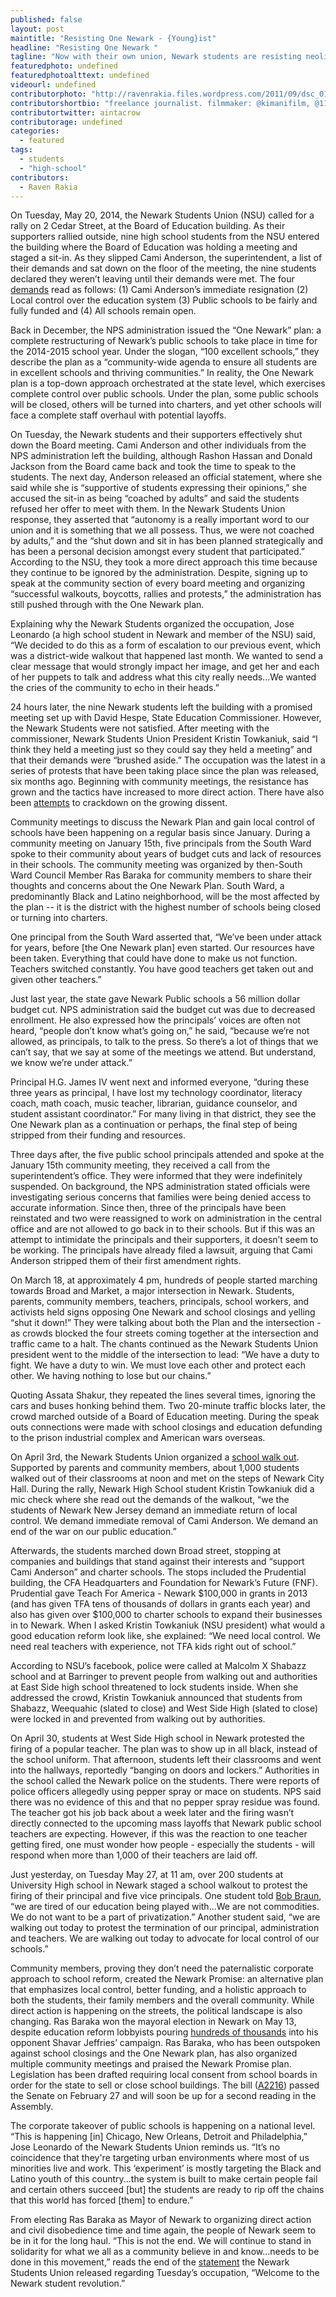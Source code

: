 ```yaml
---
published: false
layout: post
maintitle: "Resisting One Newark - {Young}ist"
headline: "Resisting One Newark "
tagline: "Now with their own union, Newark students are resisting neoliberal reforms in their city. What can we expect from these powerful young people next?"
featuredphoto: undefined
featuredphotoalttext: undefined
videourl: undefined
contributorphoto: "http://ravenrakia.files.wordpress.com/2011/09/dsc_0172.jpg"
contributorshortbio: "freelance journalist. filmmaker: @kimanifilm, @1181documentary. #witchbloc nappy hair, never cared."
contributortwitter: aintacrow
contributorage: undefined
categories: 
  - featured
tags: 
  - students
  - "high-school"
contributors: 
  - Raven Rakia
---
```


On Tuesday, May 20, 2014, the Newark Students Union (NSU) called for a rally on 2 Cedar Street, at the Board of Education building. As their supporters rallied outside, nine high school students from the NSU entered the building where the Board of Education was holding a meeting and staged a sit-in. As they slipped Cami Anderson, the superintendent, a list of their demands and sat down on the floor of the meeting, the nine students declared they weren’t leaving until their demands were met. The four [demands](https://www.facebook.com/NewarkStudentsUnion/photos/a.554017191341216.1073741834.459683417441261/650922871650647/?type=1&theater) read as follows: (1) Cami Anderson’s immediate resignation (2) Local control over the education system (3) Public schools to be fairly and fully funded and (4) All schools remain open. 

Back in December, the NPS administration issued the “One Newark” plan: a complete restructuring of Newark’s public schools to take place in time for the 2014-2015 school year. Under the slogan, “100 excellent schools,” they describe the plan as a “community-wide agenda to ensure all students are in excellent schools and thriving communities.” In reality, the One Newark plan is a top-down approach orchestrated at the state level, which exercises complete control over public schools. Under the plan, some public schools will be closed, others will be turned into charters, and yet other schools will face a complete staff overhaul with potential layoffs.

On Tuesday, the Newark students and their supporters effectively shut down the Board meeting. Cami Anderson and other individuals from the NPS administration left the building, although Rashon Hassan and Donald Jackson from the Board came back and took the time to speak to the students. The next day, Anderson released an official statement, where she said while she is “supportive of students expressing their opinions,” she accused the sit-in as being “coached by adults” and said the students refused her offer to meet with them. In the Newark Students Union response, they asserted that “autonomy is a really important word to our union and it is something that we all possess. Thus, we were not coached by adults,” and the “shut down and sit in has been planned strategically and has been a personal decision amongst every student that participated.” According to the NSU, they took a more direct approach this time because they continue to be ignored by the administration. Despite, signing up to speak at the community section of every board meeting and organizing “successful walkouts, boycotts, rallies and protests,” the administration has still pushed through with the One Newark plan.

Explaining why the Newark Students organized the occupation, Jose Leonardo (a high school student in Newark and member of the NSU) said, “We decided to do this as a form of escalation to our previous event, which was a district-wide walkout that happened last month. We wanted to send a clear message that would strongly impact her image, and get her and each of her puppets to talk and address what this city really needs...We wanted the cries of the community to echo in their heads.” 

24 hours later, the nine Newark students left the building with a promised meeting set up with David Hespe, State Education Commissioner. However, the Newark Students were not satisfied. After meeting with the commissioner, Newark Students Union President Kristin Towkaniuk, said “I think they held a meeting just so they could say they held a meeting” and that their demands were “brushed aside.” The occupation was the latest in a series of protests that have been taking place since the plan was released, six months ago. Beginning with community meetings, the resistance has grown and the tactics have increased to more direct action. There have also been [attempts](http://blogs.edweek.org/teachers/living-in-dialogue/2014/01/newark_principals_speak_out_ge.html) to crackdown on the growing dissent.

Community meetings to discuss the Newark Plan and gain local control of schools have been happening on a regular basis since January. During a community meeting on January 15th, five principals from the South Ward spoke to their community about years of budget cuts and lack of resources in their schools. The community meeting was organized by then-South Ward Council Member Ras Baraka for community members to share their thoughts and concerns about the One Newark Plan. South Ward, a predominantly Black and Latino neighborhood, will be the most affected by the plan -- it is the district with the highest number of schools being closed or turning into charters.

One principal from the South Ward asserted that, “We’ve been under attack for years, before [the One Newark plan] even started. Our resources have been taken. Everything that could have done to make us not function. Teachers switched constantly. You have good teachers get taken out and given other teachers.” 

Just last year, the state gave Newark Public schools a 56 million dollar budget cut. NPS administration said the budget cut was due to decreased enrollment. He also expressed how the principals’ voices are often not heard, “people don’t know what’s going on,” he said, “because we’re not allowed, as principals, to talk to the press. So there’s a lot of things that we can’t say, that we say at some of the meetings we attend. But understand, we know we’re under attack.” 

Principal H.G. James IV went next and informed everyone, “during these three years as principal, I have lost my technology coordinator, literacy coach, math coach, music teacher, librarian, guidance counselor, and student assistant coordinator.” For many living in that district, they see the One Newark plan as a continuation or perhaps, the final step of being stripped from their funding and resources.

Three days after, the five public school principals attended and spoke at the January 15th community meeting, they received a call from the superintendent’s office. They were informed that they were indefinitely suspended. On background, the NPS administration stated officials were investigating serious concerns that families were being denied access to accurate information. Since then, three of the principals have been reinstated and two were reassigned to work on administration in the central office and are not allowed to go back in to their schools. But if this was an attempt to intimidate the principals and their supporters, it doesn’t seem to be working. The principals have already filed a lawsuit, arguing that Cami Anderson stripped them of their first amendment rights.

On March 18, at approximately 4 pm, hundreds of people started marching towards Broad and Market, a major intersection in Newark. Students, parents, community members, teachers, principals, school workers, and activists held signs opposing One Newark and school closings and yelling “shut it down!” They were talking about both the Plan and the intersection - as crowds blocked the four streets coming together at the intersection and traffic came to a halt. The chants continued as the Newark Students Union president went to the middle of the intersection to lead: “We have a duty to fight. We have a duty to win. We must love each other and protect each other. We having nothing to lose but our chains.” 

Quoting Assata Shakur, they repeated the lines several times, ignoring the cars and buses honking behind them. Two 20-minute traffic blocks later, the crowd marched outside of a Board of Education meeting. During the speak outs connections were made with school closings and education defunding to the prison industrial complex and American wars overseas.

On April 3rd, the Newark Students Union organized a [school walk out](http://www.ustream.tv/recorded/45719026). Supported by parents and community members, about 1,000 students walked out of their classrooms at noon and met on the steps of Newark City Hall. During the rally, Newark High School student Kristin Towkaniuk did a mic check where she read out the demands of the walkout, “we the students of Newark New Jersey demand an immediate return of local control. We demand immediate removal of Cami Anderson. We demand an end of the war on our public education.” 

Afterwards, the students marched down Broad street, stopping at companies and buildings that stand against their interests and “support Cami Anderson” and charter schools. The stops included the Prudential building, the CFA Headquarters and Foundation for Newark’s Future (FNF). Prudential gave Teach For America - Newark $100,000 in grants in 2013 (and has given TFA tens of thousands of dollars in grants each year) and also has given over $100,000 to charter schools to expand their businesses in to Newark. When I asked Kristin Towkaniuk (NSU president) what would a good education reform look like, she explained: “We need local control. We need real teachers with experience, not TFA kids right out of school.” 

According to NSU’s facebook, police were called at Malcolm X Shabazz school and at Barringer to prevent people from walking out and authorities at East Side high school threatened to lock students inside. When she addressed the crowd, Kristin Towkaniuk announced that students from Shabazz, Weequahic (slated to close) and West Side High (slated to close) were locked in and prevented from walking out by authorities.

On April 30, students at West Side High school in Newark protested the firing of a popular teacher. The plan was to show up in all black, instead of the school uniform. That afternoon, students left their classrooms and went into the hallways, reportedly “banging on doors and lockers.” Authorities in the school called the Newark police on the students. There were reports of police officers allegedly using pepper spray or mace on students. NPS said there was no evidence of this and that no pepper spray residue was found. The teacher got his job back about a week later and the firing wasn’t directly connected to the upcoming mass layoffs that Newark public school teachers are expecting. However, if this was the reaction to one teacher getting fired, one must wonder how people - especially the students - will respond when more than 1,000 of their teachers are laid off. 

Just yesterday, on Tuesday May 27, at 11 am, over 200 students at University High school in Newark staged a school walkout to protest the firing of their principal and five vice principals. One student told [Bob Braun](http://bobbraunsledger.com/a-day-of-resistance-in-newark/), “we are tired of our education being played with...We are not commodities. We do not want to be a part of privatization.” Another student said, “we are walking out today to protest the termination of our principal, administration and teachers. We are walking out today to advocate for local control of our schools.”

Community members, proving they don’t need the paternalistic corporate approach to school reform, created the Newark Promise: an alternative plan that emphasizes local control, better funding, and a holistic approach to both the students, their family members and the overall community. While direct action is happening on the streets, the political landscape is also changing. Ras Baraka won the mayoral election in Newark on May 13, despite education reform lobbyists pouring [hundreds of thousands](http://www.nj.com/essex/index.ssf/2014/05/newark_mayors_race_write_through.html) into his opponent Shavar Jeffries’ campaign. Ras Baraka, who has been outspoken against school closings and the One Newark plan, has also organized multiple community meetings and praised the Newark Promise plan. Legislation has been drafted requiring local consent from school boards in order for the state to sell or close school buildings. The bill ([A2216](http://www.njleg.state.nj.us/bills/BillView.asp?BillNumber=A2216)) passed the Senate on February 27 and will soon be up for a second reading in the Assembly.

The corporate takeover of public schools is happening on a national level. “This is happening [in] Chicago, New Orleans, Detroit and Philadelphia,” Jose Leonardo of the Newark Students Union reminds us. “It’s no coincidence that they're targeting urban environments where most of us minorities live and work. This ‘experiment’ is mostly targeting the Black and Latino youth of this country...the system is built to make certain people fail and certain others succeed [but] the students are ready to rip off the chains that this world has forced [them] to endure.” 

From electing Ras Baraka as Mayor of Newark to organizing direct action and civil disobedience time and time again, the people of Newark seem to be in it for the long haul. “This is not the end. We will continue to stand in solidarity for what we all as a community believe in and know...needs to be done in this movement,” reads the end of the [statement](https://www.facebook.com/NewarkStudentsUnion/posts/651160668293534) the Newark Students Union released regarding Tuesday’s occupation, “Welcome to the Newark student revolution.” 